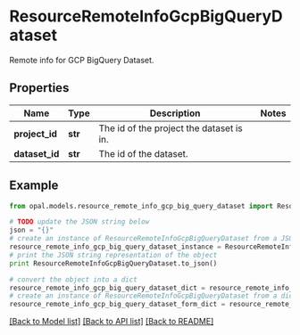 # ResourceRemoteInfoGcpBigQueryDataset

Remote info for GCP BigQuery Dataset.

## Properties

Name | Type | Description | Notes
------------ | ------------- | ------------- | -------------
**project_id** | **str** | The id of the project the dataset is in. | 
**dataset_id** | **str** | The id of the dataset. | 

## Example

```python
from opal.models.resource_remote_info_gcp_big_query_dataset import ResourceRemoteInfoGcpBigQueryDataset

# TODO update the JSON string below
json = "{}"
# create an instance of ResourceRemoteInfoGcpBigQueryDataset from a JSON string
resource_remote_info_gcp_big_query_dataset_instance = ResourceRemoteInfoGcpBigQueryDataset.from_json(json)
# print the JSON string representation of the object
print ResourceRemoteInfoGcpBigQueryDataset.to_json()

# convert the object into a dict
resource_remote_info_gcp_big_query_dataset_dict = resource_remote_info_gcp_big_query_dataset_instance.to_dict()
# create an instance of ResourceRemoteInfoGcpBigQueryDataset from a dict
resource_remote_info_gcp_big_query_dataset_form_dict = resource_remote_info_gcp_big_query_dataset.from_dict(resource_remote_info_gcp_big_query_dataset_dict)
```
[[Back to Model list]](../README.md#documentation-for-models) [[Back to API list]](../README.md#documentation-for-api-endpoints) [[Back to README]](../README.md)


